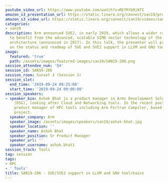 ```yaml
---
youtube_video_url: https://www.youtube.com/watch?v=REfRYb9jW7I
amazon_s3_presentation_url: https://static.linaro.org/connect/san19/presentations/san19-206.pdf
amazon_s3_video_url: https://static.linaro.org/connect/san19/videos/san19-206.mp4
categories:
- san19
description: Arm announced SVE2, in early 2019, which allows a wider range of software
  to benefit from the advanced, scalable SIMD vector technology of the original SVE
  architecture (announced in 2017). In this talk, the presenter will provide an update
  on the status and roadmap of SVE and SVE2 support in LLVM and GNU toolchains.
image:
  featured: 'true'
  path: /assets/images/featured-images/san19/SAN19-206.png
session_attendee_num: '54'
session_id: SAN19-206
session_room: Sunset 3 (Session 3)
session_slot:
  end_time: '2019-09-24 09:25:00'
  start_time: '2019-09-24 09:00:00'
session_speakers:
- speaker_bio: Ashok Bhat is a product manager in Arms Development Solutions Group
    (DSG), looking after Cloud and Networking tools. In the recent past, he was a
    product manager of HPC tools including Arm Fortran Compiler, based on Flang/F18
    project.
  speaker_company: Arm
  speaker_image: /assets/images/speakers/san19/ashok-bhat.jpg
  speaker_location: ''
  speaker_name: Ashok Bhat
  speaker_position: Sr Product Manager
  speaker_url: ''
  speaker_username: ashok.bhat1
session_track: Tools
tag: session
tags:
- HPC
- ' Tools'
title: SAN19-206 - SVE/SVE2 support in LLVM and GNU toolchains
---
```

